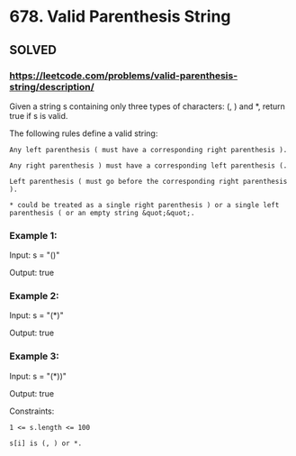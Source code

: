 # 678. Valid Parenthesis String

## SOLVED
### https://leetcode.com/problems/valid-parenthesis-string/description/
Given a string s containing only three types of characters: (, ) and *, return true if s is valid.



The following rules define a valid string:





	Any left parenthesis ( must have a corresponding right parenthesis ).

	Any right parenthesis ) must have a corresponding left parenthesis (.

	Left parenthesis ( must go before the corresponding right parenthesis ).

	* could be treated as a single right parenthesis ) or a single left parenthesis ( or an empty string &quot;&quot;.







### Example 1:

Input: s = "()"


Output: true

### Example 2:

Input: s = "(*)"


Output: true

### Example 3:

Input: s = "(*))"


Output: true





Constraints:





	1 <= s.length <= 100

	s[i] is (, ) or *.



